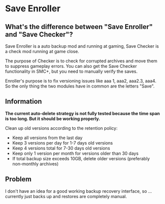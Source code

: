 # Save Enroller

## What's the difference between "Save Enroller" and "Save Checker"?

Save Enroller is a auto backup mod and running at gaming, Save Checker is a check mod running at game close.

The purpose of Checker is to check for corrupted archives and move them to suppress gameplay errors. You can also get the Save Checker functionality in SMC+, but you need to manually verify the saves.

Enroller's purpose is to fix versioning issues like aaa 1, aaa2, aaa2.3, aaa4. So the only thing the two modules have in common are the letters "Save".

## Information

**The current auto-delete strategy is not fully tested because the time span is too long. But it should be working properly.**

Clean up old versions according to the retention policy:

- Keep all versions from the last day
- Keep 3 versions per day for 1-7 days old versions
- Keep 4 versions total for 7-30 days old versions
- Keep only 1 version per month for versions older than 30 days
- If total backup size exceeds 10GB, delete older versions (preferably non-monthly archives)

## Problem

I don't have an idea for a good working backup recovery interface, so ... currently just backs up and restores are completely manual.
